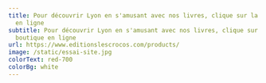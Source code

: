 ```yaml
---
title: Pour découvrir Lyon en s'amusant avec nos livres, clique sur la boutique
  en ligne
subtitle: Pour découvrir Lyon en s'amusant avec nos livres, clique sur la
  boutique en ligne
url: https://www.editionslescrocos.com/products/
image: /static/essai-site.jpg
colorText: red-700
colorBg: white
---
```

